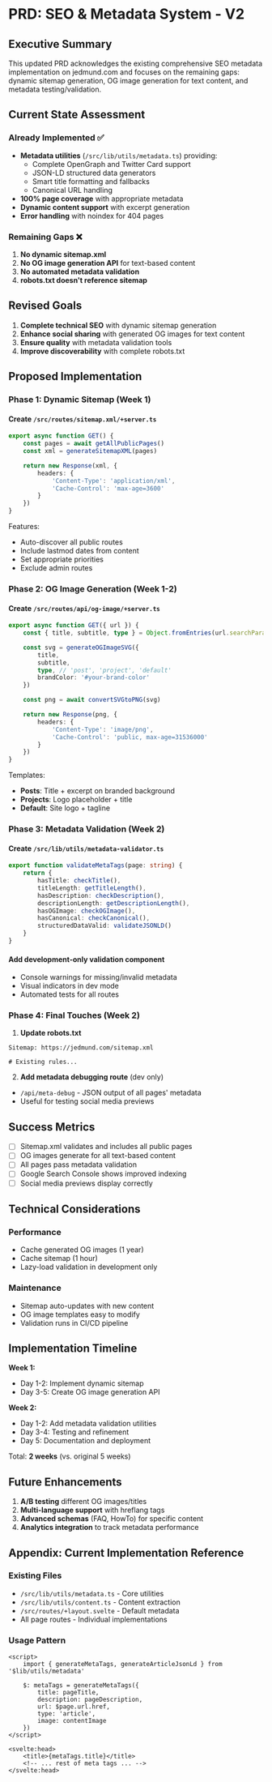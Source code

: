 # PRD: SEO & Metadata System - V2

## Executive Summary

This updated PRD acknowledges the existing comprehensive SEO metadata implementation on jedmund.com and focuses on the remaining gaps: dynamic sitemap generation, OG image generation for text content, and metadata testing/validation.

## Current State Assessment

### Already Implemented ✅

- **Metadata utilities** (`/src/lib/utils/metadata.ts`) providing:
  - Complete OpenGraph and Twitter Card support
  - JSON-LD structured data generators
  - Smart title formatting and fallbacks
  - Canonical URL handling
- **100% page coverage** with appropriate metadata
- **Dynamic content support** with excerpt generation
- **Error handling** with noindex for 404 pages

### Remaining Gaps ❌

1. **No dynamic sitemap.xml**
2. **No OG image generation API** for text-based content
3. **No automated metadata validation**
4. **robots.txt doesn't reference sitemap**

## Revised Goals

1. **Complete technical SEO** with dynamic sitemap generation
2. **Enhance social sharing** with generated OG images for text content
3. **Ensure quality** with metadata validation tools
4. **Improve discoverability** with complete robots.txt

## Proposed Implementation

### Phase 1: Dynamic Sitemap (Week 1)

#### Create `/src/routes/sitemap.xml/+server.ts`

```typescript
export async function GET() {
	const pages = await getAllPublicPages()
	const xml = generateSitemapXML(pages)

	return new Response(xml, {
		headers: {
			'Content-Type': 'application/xml',
			'Cache-Control': 'max-age=3600'
		}
	})
}
```

Features:

- Auto-discover all public routes
- Include lastmod dates from content
- Set appropriate priorities
- Exclude admin routes

### Phase 2: OG Image Generation (Week 1-2)

#### Create `/src/routes/api/og-image/+server.ts`

```typescript
export async function GET({ url }) {
	const { title, subtitle, type } = Object.fromEntries(url.searchParams)

	const svg = generateOGImageSVG({
		title,
		subtitle,
		type, // 'post', 'project', 'default'
		brandColor: '#your-brand-color'
	})

	const png = await convertSVGtoPNG(svg)

	return new Response(png, {
		headers: {
			'Content-Type': 'image/png',
			'Cache-Control': 'public, max-age=31536000'
		}
	})
}
```

Templates:

- **Posts**: Title + excerpt on branded background
- **Projects**: Logo placeholder + title
- **Default**: Site logo + tagline

### Phase 3: Metadata Validation (Week 2)

#### Create `/src/lib/utils/metadata-validator.ts`

```typescript
export function validateMetaTags(page: string) {
	return {
		hasTitle: checkTitle(),
		titleLength: getTitleLength(),
		hasDescription: checkDescription(),
		descriptionLength: getDescriptionLength(),
		hasOGImage: checkOGImage(),
		hasCanonical: checkCanonical(),
		structuredDataValid: validateJSONLD()
	}
}
```

#### Add development-only validation component

- Console warnings for missing/invalid metadata
- Visual indicators in dev mode
- Automated tests for all routes

### Phase 4: Final Touches (Week 2)

1. **Update robots.txt**

```
Sitemap: https://jedmund.com/sitemap.xml

# Existing rules...
```

2. **Add metadata debugging route** (dev only)

- `/api/meta-debug` - JSON output of all pages' metadata
- Useful for testing social media previews

## Success Metrics

- [ ] Sitemap.xml validates and includes all public pages
- [ ] OG images generate for all text-based content
- [ ] All pages pass metadata validation
- [ ] Google Search Console shows improved indexing
- [ ] Social media previews display correctly

## Technical Considerations

### Performance

- Cache generated OG images (1 year)
- Cache sitemap (1 hour)
- Lazy-load validation in development only

### Maintenance

- Sitemap auto-updates with new content
- OG image templates easy to modify
- Validation runs in CI/CD pipeline

## Implementation Timeline

**Week 1:**

- Day 1-2: Implement dynamic sitemap
- Day 3-5: Create OG image generation API

**Week 2:**

- Day 1-2: Add metadata validation utilities
- Day 3-4: Testing and refinement
- Day 5: Documentation and deployment

Total: **2 weeks** (vs. original 5 weeks)

## Future Enhancements

1. **A/B testing** different OG images/titles
2. **Multi-language support** with hreflang tags
3. **Advanced schemas** (FAQ, HowTo) for specific content
4. **Analytics integration** to track metadata performance

## Appendix: Current Implementation Reference

### Existing Files

- `/src/lib/utils/metadata.ts` - Core utilities
- `/src/lib/utils/content.ts` - Content extraction
- `/src/routes/+layout.svelte` - Default metadata
- All page routes - Individual implementations

### Usage Pattern

```svelte
<script>
	import { generateMetaTags, generateArticleJsonLd } from '$lib/utils/metadata'

	$: metaTags = generateMetaTags({
		title: pageTitle,
		description: pageDescription,
		url: $page.url.href,
		type: 'article',
		image: contentImage
	})
</script>

<svelte:head>
	<title>{metaTags.title}</title>
	<!-- ... rest of meta tags ... -->
</svelte:head>
```
